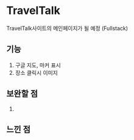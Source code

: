 # TravelTalk
TravelTalk사이트의 메인페이지가 될 예정 (Fullstack)

## 기능
1. 구글 지도, 마커 표시
2. 장소 클릭시 이미지


## 보완할 점
1. 

## 느낀 점

